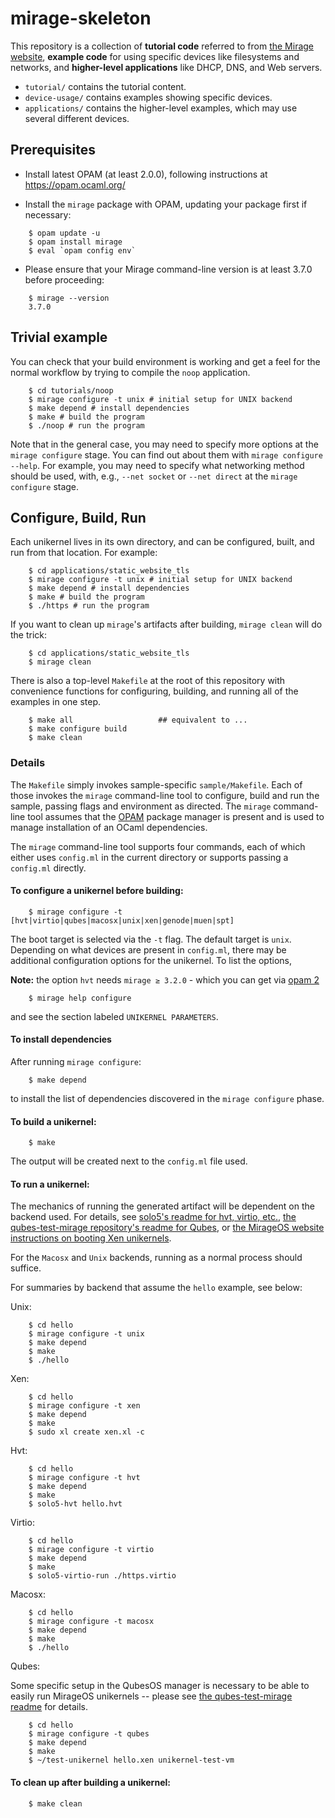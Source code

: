# mirage-skeleton

This repository is a collection of **tutorial code** referred to from [the Mirage
website](https://mirage.io), **example code** for using specific devices like
filesystems and networks, and **higher-level applications** like
DHCP, DNS, and Web servers.

* `tutorial/` contains the tutorial content.
* `device-usage/` contains examples showing specific devices.
* `applications/` contains the higher-level examples, which may use several
  different devices.

## Prerequisites

- Install latest OPAM (at least 2.0.0), following instructions at
<https://opam.ocaml.org/>

- Install the `mirage` package with OPAM, updating your package first if
necessary:

```
    $ opam update -u
    $ opam install mirage
    $ eval `opam config env`
```

- Please ensure that your Mirage command-line version is at least 3.7.0 before
proceeding:

```
    $ mirage --version
    3.7.0
```

## Trivial example

You can check that your build environment is working and get a feel for
the normal workflow by trying to compile the `noop` application.

```
    $ cd tutorials/noop
    $ mirage configure -t unix # initial setup for UNIX backend
    $ make depend # install dependencies
    $ make # build the program
    $ ./noop # run the program
```

Note that in the general case, you may need to specify more options at
the `mirage configure` stage. You can find out about them with
`mirage configure --help`. For example, you may need to specify what networking
method should be used, with, e.g., `--net socket` or `--net direct` at
the `mirage configure` stage.

## Configure, Build, Run

Each unikernel lives in its own directory, and can be configured, built, and run
from that location.  For example:

```
    $ cd applications/static_website_tls
    $ mirage configure -t unix # initial setup for UNIX backend
    $ make depend # install dependencies
    $ make # build the program
    $ ./https # run the program
```

If you want to clean up `mirage`'s artifacts after building, `mirage clean`
will do the trick:

```
    $ cd applications/static_website_tls
    $ mirage clean
```

There is also a top-level `Makefile` at the root of this repository with
convenience functions for configuring, building, and running all of the examples
in one step.

```
    $ make all                   ## equivalent to ...
    $ make configure build
    $ make clean
```

### Details


The `Makefile` simply invokes sample-specific `sample/Makefile`. Each of those
invokes the `mirage` command-line tool to configure, build and run the sample,
passing flags and environment as directed. The `mirage` command-line tool
assumes that the [OPAM](https://opam.ocaml.org/) package manager is present and
is used to manage installation of an OCaml dependencies.

The `mirage` command-line tool supports four commands, each of which either
uses `config.ml` in the current directory or supports passing a `config.ml`
directly.

#### To configure a unikernel before building:

```
    $ mirage configure -t [hvt|virtio|qubes|macosx|unix|xen|genode|muen|spt]
```

The boot target is selected via the `-t` flag. The default target is `unix`.
Depending on what devices are present in `config.ml`, there may be additional
configuration options for the unikernel.  To list the options,

**Note:** the option `hvt` needs `mirage ≥ 3.2.0` - which you can get via
[opam 2](https://opam.ocaml.org/doc/Install.html)


```
    $ mirage help configure
```

and see the section labeled `UNIKERNEL PARAMETERS`.

#### To install dependencies

After running `mirage configure`:

```
    $ make depend
```

to install the list of dependencies discovered in the `mirage configure` phase.

#### To build a unikernel:

```
    $ make
```

The output will be created next to the `config.ml` file used.

#### To run a unikernel:

The mechanics of running the generated artifact will be dependent on the backend
used.  For details, see
[solo5's readme for hvt, virtio, etc.](https://github.com/solo5/solo5),
[the qubes-test-mirage repository's readme for Qubes](https://github.com/talex5/qubes-test-mirage), or
[the MirageOS website instructions on booting Xen unikernels](https://mirage.io/tmpl/wiki/xen-boot).

For the `Macosx` and `Unix` backends, running as a normal process should suffice.

For summaries by backend that assume the `hello` example, see below:

Unix:

```
    $ cd hello
    $ mirage configure -t unix
    $ make depend
    $ make
    $ ./hello
```

Xen:

```
    $ cd hello
    $ mirage configure -t xen
    $ make depend
    $ make
    $ sudo xl create xen.xl -c
```

Hvt:

```
    $ cd hello
    $ mirage configure -t hvt
    $ make depend
    $ make
    $ solo5-hvt hello.hvt
```

Virtio:

```
    $ cd hello
    $ mirage configure -t virtio
    $ make depend
    $ make
    $ solo5-virtio-run ./https.virtio
```

Macosx:

```
    $ cd hello
    $ mirage configure -t macosx
    $ make depend
    $ make
    $ ./hello
```

Qubes:

Some specific setup in the QubesOS manager is necessary to be able to easily run
MirageOS unikernels -- please see [the qubes-test-mirage readme](https://github.com/talex5/qubes-test-mirage) for details.

```
    $ cd hello
    $ mirage configure -t qubes
    $ make depend
    $ make
    $ ~/test-unikernel hello.xen unikernel-test-vm
```

#### To clean up after building a unikernel:

```
    $ make clean
```
